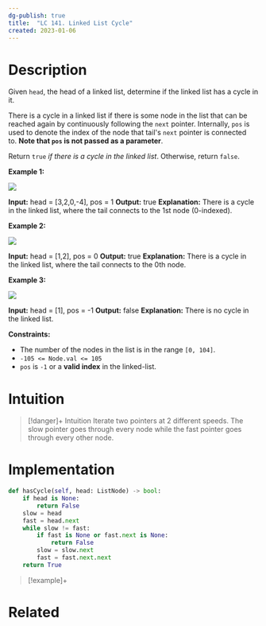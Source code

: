 ```yaml
---
dg-publish: true
title:  "LC 141. Linked List Cycle"
created: 2023-01-06
---
```



# Description
Given `head`, the head of a linked list, determine if the linked list has a cycle in it.

There is a cycle in a linked list if there is some node in the list that can be reached again by continuously following the `next` pointer. Internally, `pos` is used to denote the index of the node that tail's `next` pointer is connected to. **Note that `pos` is not passed as a parameter**.

Return `true` _if there is a cycle in the linked list_. Otherwise, return `false`.

**Example 1:**

![](https://assets.leetcode.com/uploads/2018/12/07/circularlinkedlist.png)

**Input:** head = [3,2,0,-4], pos = 1
**Output:** true
**Explanation:** There is a cycle in the linked list, where the tail connects to the 1st node (0-indexed).

**Example 2:**

![](https://assets.leetcode.com/uploads/2018/12/07/circularlinkedlist_test2.png)

**Input:** head = [1,2], pos = 0
**Output:** true
**Explanation:** There is a cycle in the linked list, where the tail connects to the 0th node.

**Example 3:**

![](https://assets.leetcode.com/uploads/2018/12/07/circularlinkedlist_test3.png)

**Input:** head = [1], pos = -1
**Output:** false
**Explanation:** There is no cycle in the linked list.

**Constraints:**

-   The number of the nodes in the list is in the range `[0, 104]`.
-   `-105 <= Node.val <= 105`
-   `pos` is `-1` or a **valid index** in the linked-list.

# Intuition

>[!danger]+ Intuition
>Iterate two pointers at 2 different speeds. The slow pointer goes through every node while the fast pointer goes through every other node.

# Implementation
```python
def hasCycle(self, head: ListNode) -> bool:
	if head is None:
		return False
	slow = head
	fast = head.next
	while slow != fast:
		if fast is None or fast.next is None:
			return False
		slow = slow.next
		fast = fast.next.next
	return True
```

>[!example]+ 


# Related
